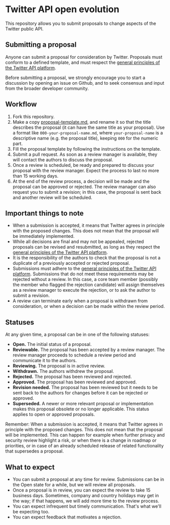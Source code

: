 # Twitter API open evolution


This repository allows you to submit proposals to change aspects of the Twitter public API.

## Submitting a proposal

Anyone can submit a proposal for consideration by Twitter. Proposals must conform to a defined template, and must respect the [general principles of the Twitter API platform](principles.md).

Before submitting a proposal, we strongly encourage you to start a discussion by opening an issue on Github, and to seek consensus and input from the broader developer community.

## Workflow

1.  Fork this repository.
2.  Make a copy [proposal-template.md](proposal-template.md), and rename it so that the title describes the proposal (it can have the same title as your proposal). Use a format like `000-your-proposal-name.md`, where `your-proposal-name` is a descriptive name (e.g. the proposal title), keeping `000` for the numeric part.
3.  Fill the proposal template by following the instructions on the template.
4.  Submit a pull request. As soon as a review manager is available, they will contact the authors to discuss the proposal.
5.  Once a review is scheduled, be ready and prepared to discuss your proposal with the review manager. Expect the process to last no more than 15 working days.
6.  At the end of the review process, a decision will be made and the proposal can be approved or rejected. The review manager can also request you to submit a revision; in this case, the proposal is sent back and another review will be scheduled.

## Important things to note

-   When a submission is accepted, it means that Twitter agrees in principle with the proposed changes. This does not mean that the proposal will be immediately implemented.
-   While all decisions are final and may not be appealed, rejected proposals can be revised and resubmitted, as long as they respect the [general principles of the Twitter API platform](principles.md).
-   It is the responsibility of the authors to check that the proposal is not a duplicate of a previously accepted or rejected proposal.
-   Submissions must adhere to the [general principles of the Twitter API platform](principles.md). Submissions that do not meet these requirements may be rejected without a review. In this case, a core team member (possibly the member who flagged the rejection candidate) will assign themselves as a review manager to execute the rejection, or to ask the author to submit a revision.
-   A review can terminate early when a proposal is withdrawn from consideration, or when a decision can be made within the review period.

## Statuses

At any given time, a proposal can be in one of the following statuses:

-   **Open.** The initial status of a proposal.
-   **Reviewable.** The proposal has been accepted by a review manager. The review manager proceeds to schedule a review period and communicate it to the authors.
-   **Reviewing.** The proposal is in active review.
-   **Withdrawn.** The authors withdrew the proposal.
-   **Rejected.** The proposal has been reviewed and rejected.
-   **Approved.** The proposal has been reviewed and approved.
-   **Revision needed.** The proposal has been reviewed but it needs to be sent back to the authors for changes before it can be rejected or approved.
-   **Superseded.** A newer or more relevant proposal or implementation makes this proposal obsolete or no longer applicable. This status applies to open or approved proposals.

Remember: When a submission is accepted, it means that Twitter agrees in principle with the proposed changes. This does not mean that the proposal will be implemented. This can happen for example when further privacy and security review highlight a risk, or when there is a change in roadmap or priorities, or in case of an already scheduled release of related functionality that supersedes a proposal.

## What to expect

- You can submit a proposal at any time for review. Submissions can be in the Open state for a while, but we will review all proposals.
- Once a proposal is in review, you can expect the review to take 15 business days. Sometimes, company and country holidays may get in the way; if that happens, we will add more time to the review process.
- You can expect infrequent but timely communication. That's what we'll be expecting too.
- You can expect feedback that motivates a rejection.
